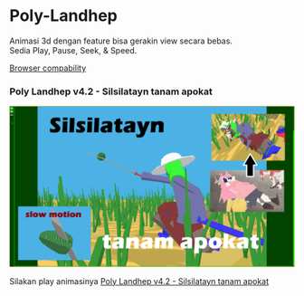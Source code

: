 # Poly-Landhep  
  
Animasi 3d dengan feature bisa gerakin view secara bebas.  
Sedia Play, Pause, Seek, & Speed.  

[Browser compability](https://developer.mozilla.org/en-US/docs/Web/API/WebGPU_API#browser_compatibility)
  
### Poly Landhep v4.2 - Silsilatayn tanam apokat
![gambar utama1](Poly%20Landhep/asset4.1/cobaarmV1/Silsilatayn%20tanam%20apokat.png
)
  
Silakan play animasinya [Poly Landhep v4.2 - Silsilatayn tanam apokat](https://angkasamuhammad.github.io/Poly-Landhep/Poly%20Landhep/v4.2/Poly%20Landhep%20v4.2.html?resource=../asset4.1/cobaarmV1/reso.json&encoder=../asset4.1/cobaarmV1/enco.json&controller=../asset4.1/cobaarmV1/cont.json)  
